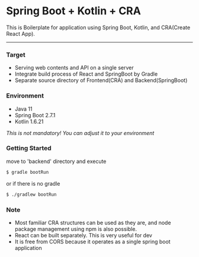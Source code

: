 # Spring Boot + Kotlin + CRA

This is Boilerplate for application using Spring Boot, Kotlin, and CRA(Create React App).

---

### Target
- Serving web contents and API on a single server
- Integrate build process of React and SpringBoot by Gradle 
- Separate source directory of Frontend(CRA) and Backend(SpringBoot)


### Environment
- Java 11
- Spring Boot 2.7.1
- Kotlin 1.6.21

*This is not mandatory! You can adjust it to your environment*

### Getting Started
move to 'backend' directory and execute
```bash
$ gradle bootRun
```
or if there is no gradle
```bash
$ ./gradlew bootRun
```

### Note
- Most familiar CRA structures can be used as they are, and node package management using npm is also possible. 
- React can be built separately. This is very useful for dev
- It is free from CORS because it operates as a single spring boot application